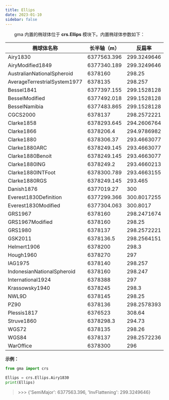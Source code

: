 ```yaml
---
title: Ellips
date: 2023-01-10
sidebar: false
---
```


&emsp;　gma 内置的椭球体位于 **crs.Ellips** 模块下。内置椭球体参数如下：

| 椭球体名称                   | 长半轴（m） | 反扁率      |
| ---------------------------- | ----------- | ----------- |
| Airy1830                     | 6377563.396 | 299.3249646 |
| AiryModified1849             | 6377340.189 | 299.3249646 |
| AustralianNationalSpheroid   | 6378160     | 298.25      |
| AverageTerrestrialSystem1977 | 6378135     | 298.257     |
| Bessel1841                   | 6377397.155 | 299.1528128 |
| BesselModified               | 6377492.018 | 299.1528128 |
| BesselNamibia                | 6377483.865 | 299.1528128 |
| CGCS2000                     | 6378137     | 298.2572221 |
| Clarke1858                   | 6378293.645 | 294.2606764 |
| Clarke1866                   | 6378206.4   | 294.9786982 |
| Clarke1880                   | 6378306.37  | 293.4663077 |
| Clarke1880ARC                | 6378249.145 | 293.4663077 |
| Clarke1880Benoit             | 6378249.145 | 293.4663077 |
| Clarke1880ING                | 6378249.2   | 293.4660213 |
| Clarke1880INTFoot            | 6378300.789 | 293.4663155 |
| Clarke1880RGS                | 6378249.145 | 293.465     |
| Danish1876                   | 6377019.27  | 300         |
| Everest1830Definition        | 6377299.366 | 300.8017255 |
| Everest1830Modified          | 6377304.063 | 300.8017    |
| GRS1967                      | 6378160     | 298.2471674 |
| GRS1967Modified              | 6378160     | 298.25      |
| GRS1980                      | 6378137     | 298.2572221 |
| GSK2011                      | 6378136.5   | 298.2564151 |
| Helmert1906                  | 6378200     | 298.3       |
| Hough1960                    | 6378270     | 297         |
| IAG1975                      | 6378140     | 298.257     |
| IndonesianNationalSpheroid   | 6378160     | 298.247     |
| International1924            | 6378388     | 297         |
| Krassowsky1940               | 6378245     | 298.3       |
| NWL9D                        | 6378145     | 298.25      |
| PZ90                         | 6378136     | 298.2578393 |
| Plessis1817                  | 6376523     | 308.64      |
| Struve1860                   | 6378298.3   | 294.73      |
| WGS72                        | 6378135     | 298.26      |
| WGS84                        | 6378137     | 298.2572236 |
| WarOffice                    | 6378300     | 296         |

**示例：**

```python
from gma import crs

Ellips = crs.Ellips.Airy1830
print(Ellips)
```

> \>>> {'SemiMajor': 6377563.396, 'InvFlattening': 299.3249646}
